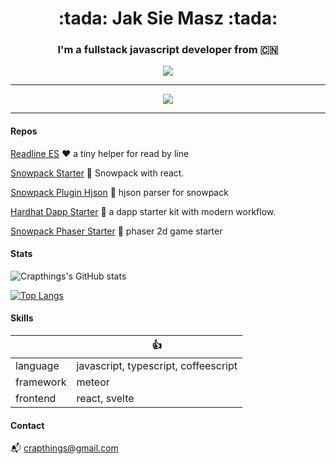 <h1 align='center'>:tada: Jak Sie Masz :tada:</h1>

<h3 align='center'>I'm a fullstack javascript developer from 🇨🇳</h3>

<div align='center'>
  <img src='https://komarev.com/ghpvc/?username=crapthings&style=plastic&color=brightgreen&label=Party+Party+Yeah' />
</div>

---

<div align='center'>
  <img src='https://user-images.githubusercontent.com/1147704/142792552-de3e3e96-4277-4de6-b819-36644707b208.gif' />
</div>

---

#### Repos

[Readline ES](https://github.com/crapthings/readline-es) :heart: a tiny helper for read by line

[Snowpack Starter](https://github.com/crapthings/snowpack-starter-kit) :rocket: Snowpack with react.

[Snowpack Plugin Hjson](https://github.com/crapthings/snowpack-plugin-hjson) :rocket: hjson parser for snowpack

[Hardhat Dapp Starter](https://github.com/crapthings/hardhat-dapp-starter) :rocket: a dapp starter kit with modern workflow.

[Snowpack Phaser Starter](https://github.com/crapthings/snowpack-phaser-starter) :rocket: phaser 2d game starter

#### Stats

![Crapthings's GitHub stats](https://github-readme-stats.vercel.app/api?username=crapthings&bg_color=30,e96443,904e95&title_color=fff&text_color=fff&show_icons=true&icon_color=fff)

[![Top Langs](https://github-readme-stats.vercel.app/api/top-langs/?username=crapthings&layout=compact&&langs_count=10)](https://github.com/anuraghazra/github-readme-stats)

#### Skills

|| :+1: |
| --- | --- |
| language | javascript, typescript, coffeescript |
| framework | meteor |
| frontend | react, svelte |

#### Contact

:mailbox_with_mail: [crapthings@gmail.com](mailto:crapthings@gmail.com)
